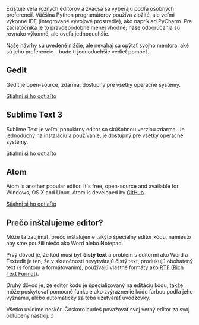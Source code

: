 Existuje veľa rôznych editorov a zväčša sa vyberajú podľa osobných preferencií. Väčšina Python programátorov používa zložité, ale veľmi výkonné IDE (integrované vývojové prostredie), ako napríklad PyCharm. Pre začiatočníka je to pravdepodobne menej vhodné; naše odporúčania sú rovnako výkonné, ale oveľa jednoduchšie.

Naše návrhy sú uvedené nižšie, ale neváhaj sa opýtať svojho mentora, aké sú jeho preferencie - bude ti jednoduchšie vedieť pomocť.

## Gedit

Gedit je open-source, zdarma, dostupný pre všetky operačné systémy.

[Stiahni si ho odtiaľto](https://wiki.gnome.org/Apps/Gedit#Download)

## Sublime Text 3

Sublime Text je veľmi populárny editor so skúšobnou verziou zdarma. Je jednoduchý na inštaláciu a používanie, je dostupný pre všetky operačné systémy.

[Stiahni si ho odtiaľto](https://www.sublimetext.com/3)

## Atom

Atom is another popular editor. It's free, open-source and available for Windows, OS X and Linux. Atom is developed by [GitHub](https://github.com/).

[Stiahni si ho odtiaľto](https://atom.io/)

## Prečo inštalujeme editor?

Môže ťa zaujímať, prečo inštalujeme takýto špeciálny editor kódu, namiesto aby sme použili niečo ako Word alebo Notepad.

Prvý dôvod je, že kód musí byť **čistý text** a problém s editormi ako Word a Textedit je ten, že v skutočnosti nevytvárajú čistý text, produkujú obohatený text (s fontom a formátovaním), používajú vlastné formáty ako [RTF (Rich Text Format)](https://en.wikipedia.org/wiki/Rich_Text_Format).

Druhý dôvod je, že editor kódu je špecializovaný na editáciu kódu, takže môže poskytovať pomocné funkcie ako zvýraznenie kódu farbou podľa jeho významu, alebo automaticky za teba uzatvárať úvodzovky.

Všetko uvidíme neskôr. Čoskoro budeš považovať svoj verný editor za svoj obľúbený nástroj. :)